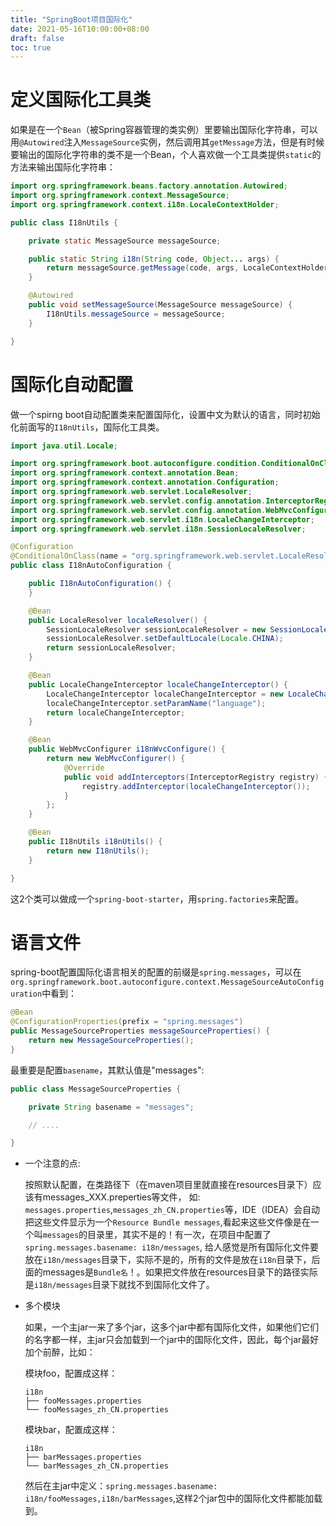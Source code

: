 ```yaml
---
title: "SpringBoot项目国际化"
date: 2021-05-16T10:00:00+08:00
draft: false
toc: true
---
```


# 定义国际化工具类

如果是在一个`Bean`（被Spring容器管理的类实例）里要输出国际化字符串，可以用`@Autowired`注入`MessageSource`实例，然后调用其`getMessage`方法，但是有时候要输出的国际化字符串的类不是一个Bean，个人喜欢做一个工具类提供`static`的方法来输出国际化字符串：

```java
import org.springframework.beans.factory.annotation.Autowired;
import org.springframework.context.MessageSource;
import org.springframework.context.i18n.LocaleContextHolder;

public class I18nUtils {

    private static MessageSource messageSource;

    public static String i18n(String code, Object... args) {
        return messageSource.getMessage(code, args, LocaleContextHolder.getLocale());
    }

    @Autowired
    public void setMessageSource(MessageSource messageSource) {
        I18nUtils.messageSource = messageSource;
    }

}
```

# 国际化自动配置

做一个spirng boot自动配置类来配置国际化，设置中文为默认的语言，同时初始化前面写的`I18nUtils`，国际化工具类。

```java
import java.util.Locale;

import org.springframework.boot.autoconfigure.condition.ConditionalOnClass;
import org.springframework.context.annotation.Bean;
import org.springframework.context.annotation.Configuration;
import org.springframework.web.servlet.LocaleResolver;
import org.springframework.web.servlet.config.annotation.InterceptorRegistry;
import org.springframework.web.servlet.config.annotation.WebMvcConfigurer;
import org.springframework.web.servlet.i18n.LocaleChangeInterceptor;
import org.springframework.web.servlet.i18n.SessionLocaleResolver;

@Configuration
@ConditionalOnClass(name = "org.springframework.web.servlet.LocaleResolver")
public class I18nAutoConfiguration {

    public I18nAutoConfiguration() {
    }

    @Bean
    public LocaleResolver localeResolver() {
        SessionLocaleResolver sessionLocaleResolver = new SessionLocaleResolver();
        sessionLocaleResolver.setDefaultLocale(Locale.CHINA);
        return sessionLocaleResolver;
    }

    @Bean
    public LocaleChangeInterceptor localeChangeInterceptor() {
        LocaleChangeInterceptor localeChangeInterceptor = new LocaleChangeInterceptor();
        localeChangeInterceptor.setParamName("language");
        return localeChangeInterceptor;
    }

    @Bean
    public WebMvcConfigurer i18nWvcConfigure() {
        return new WebMvcConfigurer() {
            @Override
            public void addInterceptors(InterceptorRegistry registry) {
                registry.addInterceptor(localeChangeInterceptor());
            }
        };
    }

    @Bean
    public I18nUtils i18nUtils() {
        return new I18nUtils();
    }

}
```

这2个类可以做成一个`spring-boot-starter`，用`spring.factories`来配置。

# 语言文件

spring-boot配置国际化语言相关的配置的前缀是`spring.messages`，可以在`org.springframework.boot.autoconfigure.context.MessageSourceAutoConfiguration`中看到：

```java
@Bean
@ConfigurationProperties(prefix = "spring.messages")
public MessageSourceProperties messageSourceProperties() {
    return new MessageSourceProperties();
}
```

最重要是配置`basename`，其默认值是"messages":

```java
public class MessageSourceProperties {

    private String basename = "messages";

    // ....

}
```

- 一个注意的点:

    按照默认配置，在类路径下（在maven项目里就直接在resources目录下）应该有messages_XXX.preperties等文件， 如: `messages.properties`,`messages_zh_CN.properties`等，IDE（IDEA）会自动把这些文件显示为一个`Resource Bundle messages`,看起来这些文件像是在一个叫`messages`的目录里，其实不是的！有一次，在项目中配置了`spring.messages.basename: i18n/messages`, 给人感觉是所有国际化文件要放在`i18n/messages`目录下，实际不是的，所有的文件是放在`i18n`目录下，后面的messages是`Bundle名`！。如果把文件放在resources目录下的路径实际是`i18n/messages`目录下就找不到国际化文件了。

- 多个模块

    如果，一个主jar一来了多个jar，这多个jar中都有国际化文件，如果他们它们的名字都一样，主jar只会加载到一个jar中的国际化文件，因此，每个jar最好加个前醉，比如：

    模块foo，配置成这样：
    ```
    i18n
    ├── fooMessages.properties
    └── fooMessages_zh_CN.properties
    ```
    
    模块bar，配置成这样：
    ```
    i18n
    ├── barMessages.properties
    └── barMessages_zh_CN.properties
    ```

    然后在主jar中定义：`spring.messages.basename: i18n/fooMessages,i18n/barMessages`,这样2个jar包中的国际化文件都能加载到。
